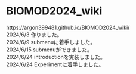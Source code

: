 # BIOMOD2024_wiki
https://argon399481.github.io/BIOMOD2024_wiki/  
2024/6/3    作りました。  
2024/6/9    submenuに着手しました。  
2024/6/15   submenuができました。  
2024/6/24   introductionを実装しました。  
2024/6/24   Experimentに着手しました。
